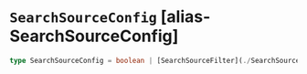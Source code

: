 # `SearchSourceConfig` [alias-SearchSourceConfig]
```typescript
type SearchSourceConfig = boolean | [SearchSourceFilter](./SearchSourceFilter.md) | [Fields](./Fields.md);
```
